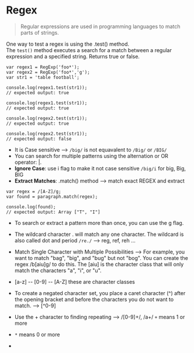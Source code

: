 # Regex

> Regular expressions are used in programming languages to match parts of strings. 

One way to test a regex is using the .test() method.     
The `test()` method executes a search for a match between a regular expression and a specified string. Returns true or false.
```
var regex1 = RegExp('foo*');
var regex2 = RegExp('foo*','g');
var str1 = 'table football';

console.log(regex1.test(str1));
// expected output: true

console.log(regex1.test(str1));
// expected output: true

console.log(regex2.test(str1));
// expected output: true

console.log(regex2.test(str1));
// expected output: false

```

- It is Case sensitive --> `/big/` is not equavalent to `/Big/` or `/BIG/`
- You can search for multiple patterns using the alternation or OR operator: |.
- **Ignore Case**:  use i flag to make it not case sensitive `/big/i` for big, Big, BIG
- **Extract Matches**: .match() method --> match exact REGEX and extract      
``` var paragraph = 'The quick brown fox jumped over the lazy dog. It barked.';
var regex = /[A-Z]/g;
var found = paragraph.match(regex);

console.log(found);
// expected output: Array ["T", "I"]
```
- To search or extract a pattern more than once, you can use the g flag.
- The wildcard character . will match any one character. The wildcard is also called dot and period `/re./` --> reg, ref, reh ...
-  Match Single Character with Multiple Possibilities --> For example, you want to match "bag", "big", and "bug" but not "bog". You can create the regex /b[aiu]g/ to do this. The [aiu] is the character class that will only match the characters "a", "i", or "u".
- [a-z] -- [0-9] -- [A-Z] these are character classes
- To create a negated character set, you place a caret character (^) after the opening bracket and before the characters you do not want to match. --> [^0-9]
- Use the + character to finding repeating --> /[0-9]+/, /a+/ `+` means 1 or more
- `*` means 0 or more

- 
